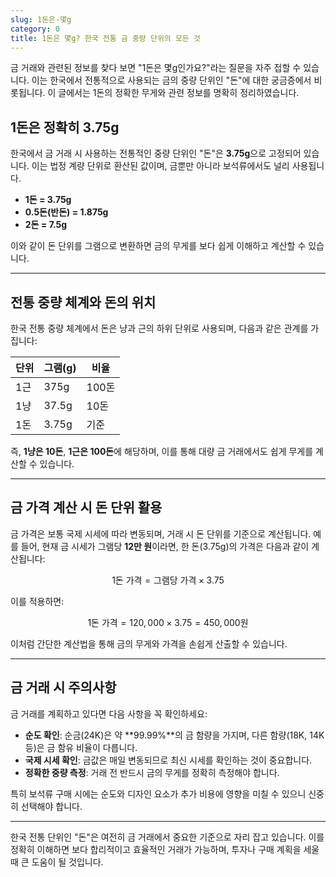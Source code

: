 ```yaml
---
slug: 1돈은-몇g
category: 0
title: 1돈은 몇g? 한국 전통 금 중량 단위의 모든 것
---
```


금 거래와 관련된 정보를 찾다 보면 "1돈은 몇g인가요?"라는 질문을 자주 접할 수 있습니다. 이는 한국에서 전통적으로 사용되는 금의 중량 단위인 "돈"에 대한 궁금증에서 비롯됩니다. 이 글에서는 1돈의 정확한 무게와 관련 정보를 명확히 정리하였습니다.

## **1돈은 정확히 3.75g**

한국에서 금 거래 시 사용하는 전통적인 중량 단위인 "돈"은 **3.75g**으로 고정되어 있습니다. 이는 법정 계량 단위로 환산된 값이며, 금뿐만 아니라 보석류에서도 널리 사용됩니다.

- **1돈 = 3.75g**
- **0.5돈(반돈) = 1.875g**
- **2돈 = 7.5g**

이와 같이 돈 단위를 그램으로 변환하면 금의 무게를 보다 쉽게 이해하고 계산할 수 있습니다.

---

## **전통 중량 체계와 돈의 위치**

한국 전통 중량 체계에서 돈은 냥과 근의 하위 단위로 사용되며, 다음과 같은 관계를 가집니다:

| 단위 | 그램(g) | 비율  |
| ---- | ------- | ----- |
| 1근  | 375g    | 100돈 |
| 1냥  | 37.5g   | 10돈  |
| 1돈  | 3.75g   | 기준  |

즉, **1냥은 10돈**, **1근은 100돈**에 해당하며, 이를 통해 대량 금 거래에서도 쉽게 무게를 계산할 수 있습니다.

---

## **금 가격 계산 시 돈 단위 활용**

금 가격은 보통 국제 시세에 따라 변동되며, 거래 시 돈 단위를 기준으로 계산됩니다. 예를 들어, 현재 금 시세가 그램당 **12만 원**이라면, 한 돈(3.75g)의 가격은 다음과 같이 계산됩니다:

$$
\text{1돈 가격} = \text{그램당 가격} \times \text{3.75}
$$

이를 적용하면:

$$
\text{1돈 가격} = 120,000 \times 3.75 = 450,000 \text{원}
$$

이처럼 간단한 계산법을 통해 금의 무게와 가격을 손쉽게 산출할 수 있습니다.

---

## **금 거래 시 주의사항**

금 거래를 계획하고 있다면 다음 사항을 꼭 확인하세요:

- **순도 확인**: 순금(24K)은 약 **99.99%**의 금 함량을 가지며, 다른 함량(18K, 14K 등)은 금 함유 비율이 다릅니다.
- **국제 시세 확인**: 금값은 매일 변동되므로 최신 시세를 확인하는 것이 중요합니다.
- **정확한 중량 측정**: 거래 전 반드시 금의 무게를 정확히 측정해야 합니다.

특히 보석류 구매 시에는 순도와 디자인 요소가 추가 비용에 영향을 미칠 수 있으니 신중히 선택해야 합니다.

---

한국 전통 단위인 "돈"은 여전히 금 거래에서 중요한 기준으로 자리 잡고 있습니다. 이를 정확히 이해하면 보다 합리적이고 효율적인 거래가 가능하며, 투자나 구매 계획을 세울 때 큰 도움이 될 것입니다.